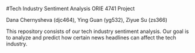 #Tech Industry Sentiment Analysis
ORIE 4741 Project

Dana Chernysheva (djc464), Ying Guan (yg532), Ziyue Su (zs366)

This repository consists of our tech industry sentiment analysis. Our goal is to analyze and predict how certain news headlines can affect the tech industry.

